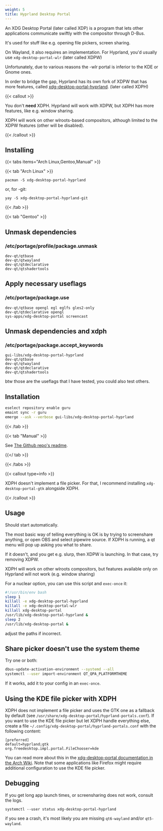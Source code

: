 ```yaml
---
weight: 5
title: Hyprland Desktop Portal
---
```


An XDG Desktop Portal (later called XDP) is a program that lets other
applications communicate swiftly with the compositor through D-Bus.

It's used for stuff like e.g. opening file pickers, screen sharing.

On Wayland, it also requires an implementation. For Hyprland, you'd usually use
`xdg-desktop-portal-wlr` (later called XDPW)

Unfortunately, due to various reasons the -wlr portal is inferior to the KDE or
Gnome ones.

In order to bridge the gap, Hyprland has its own fork of XDPW that has more
features, called
[xdg-desktop-portal-hyprland](https://github.com/hyprwm/xdg-desktop-portal-hyprland).
(later called XDPH)

{{< callout >}}

You don't **need** XDPH. Hyprland will work with XDPW, but XDPH has more
features, like e.g. window sharing.

XDPH will work on other wlroots-based compositors, although limited to the XDPW
features (other will be disabled).

{{< /callout >}}

## Installing

{{< tabs items="Arch Linux,Gentoo,Manual" >}}

{{< tab "Arch Linux" >}}

```plain
pacman -S xdg-desktop-portal-hyprland
```

or, for -git:

```plain
yay -S xdg-desktop-portal-hyprland-git
```

{{< /tab >}}

{{< tab "Gentoo" >}}

## Unmask dependencies

### /etc/portage/profile/package.unmask

```plain
dev-qt/qtbase
dev-qt/qtwayland
dev-qt/qtdeclarative
dev-qt/qtshadertools
```

## Apply necessary useflags

### /etc/portage/package.use

```plain
dev-qt/qtbase opengl egl eglfs gles2-only
dev-qt/qtdeclarative opengl
sys-apps/xdg-desktop-portal screencast
```

## Unmask dependencies and xdph

### /etc/portage/package.accept_keywords

```plain
gui-libs/xdg-desktop-portal-hyprland 
dev-qt/qtbase
dev-qt/qtwayland
dev-qt/qtdeclarative
dev-qt/qtshadertools
```

btw those are the useflags that I have tested, you could also test others.

## Installation

```sh
eselect repository enable guru
emaint sync -r guru
emerge --ask --verbose gui-libs/xdg-desktop-portal-hyprland
```

{{< /tab >}}

{{< tab "Manual" >}}

See
[The Github repo's readme](https://github.com/hyprwm/xdg-desktop-portal-hyprland).

{{</ tab >}}

{{< /tabs >}}

{{< callout type=info >}}

XDPH doesn't implement a file picker. For that, I recommend installing
`xdg-desktop-portal-gtk` alongside XDPH.

{{< /callout >}}

## Usage

Should start automatically.

The most basic way of telling everything is OK is by trying to screenshare
anything, or open OBS and select pipewire source. If XDPH is running, a qt menu
will pop up asking you what to share.

If it doesn't, and you get e.g. slurp, then XDPW is launching. In that case, try
removing XDPW.

XDPH will work on other wlroots compositors, but features available only on
Hyprland will not work (e.g. window sharing)

For a nuclear option, you can use this script and `exec-once` it:

```sh
#!/usr/bin/env bash
sleep 1
killall -e xdg-desktop-portal-hyprland
killall -e xdg-desktop-portal-wlr
killall xdg-desktop-portal
/usr/lib/xdg-desktop-portal-hyprland &
sleep 2
/usr/lib/xdg-desktop-portal &
```

adjust the paths if incorrect.

## Share picker doesn't use the system theme

Try one or both:

```sh
dbus-update-activation-environment --systemd --all
systemctl --user import-environment QT_QPA_PLATFORMTHEME
```

If it works, add it to your config in an `exec-once`.

## Using the KDE file picker with XDPH

XDPH does not implement a file picker and uses the GTK one as a fallback by default (see `/usr/share/xdg-desktop-portal/hyprland-portals.conf`). If you want to use the KDE file picker but let XDPH handle everything else, create a file `~/.config/xdg-desktop-portal/hyprland-portals.conf` with the following content:
```properties
[preferred]
default=hyprland;gtk
org.freedesktop.impl.portal.FileChooser=kde
```
You can read more about this in the [xdg-desktop-portal documentation in the Arch Wiki](https://wiki.archlinux.org/title/XDG_Desktop_Portal). Note that some applications like Firefox might require additional configuration to use the KDE file picker.

## Debugging

If you get long app launch times, or screensharing does not work, consult the
logs.

`systemctl --user status xdg-desktop-portal-hyprland`

if you see a crash, it's most likely you are missing `qt6-wayland` and/or
`qt5-wayland`.
